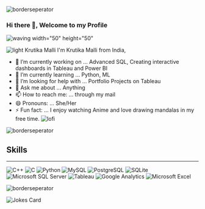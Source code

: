 ![borderseperator](https://user-images.githubusercontent.com/129833043/229751316-39b2c14e-d9af-424b-ae34-f93354603b20.gif)

### Hi there 👋, Welcome to my Profile 

![waving](https://user-images.githubusercontent.com/129833043/229754134-b4238d35-b257-4ccb-8cbc-1df5d714e36e.gif) width="50" height="50"




![light](https://user-images.githubusercontent.com/129833043/229731339-2aa1ce35-7f9a-4f36-9ed2-d6ea12e34f48.gif) Krutika Malli
I'm Krutika Malli from India,

- 🔭 I’m currently working on ... Advanced SQL, Creating interactive dashboards in Tableau and Power BI 
- 🌱 I’m currently learning ... Python, ML
- 🤔 I’m looking for help with ... Portfolio Projects on Tableau
- 💬 Ask me about ... Anything
- 📫 How to reach me: ... through my mail
- 😄 Pronouns: ... She/Her
- ⚡ Fun fact: ... I enjoy watching Anime and love drawing mandalas in my free time.
![lofi](https://user-images.githubusercontent.com/129833043/229730612-1ecf7942-526e-4bec-8ec0-03acc8f953b1.gif)

![borderseperator](https://user-images.githubusercontent.com/129833043/229751316-39b2c14e-d9af-424b-ae34-f93354603b20.gif)
## Skills 
<hr></hr>


![C++](https://img.shields.io/badge/C%2B%2B-00599C?style=for-the-badge&logo=c%2B%2B&logoColor=white)
![C](https://img.shields.io/badge/C-00599C?style=for-the-badge&logo=c&logoColor=white)
![Python](https://img.shields.io/badge/Python-14354C?style=for-the-badge&logo=python&logoColor=white)
![MySQL](https://img.shields.io/badge/MySQL-00000F?style=for-the-badge&logo=mysql&logoColor=white)
![PostgreSQL](https://img.shields.io/badge/PostgreSQL-316192?style=for-the-badge&logo=postgresql&logoColor=white)
![SQLite](https://img.shields.io/badge/SQLite-07405E?style=for-the-badge&logo=sqlite&logoColor=white)
![Microsoft SQL Server](https://img.shields.io/badge/Microsoft_SQL_Server-CC2927?style=for-the-badge&logo=microsoft-sql-server&logoColor=white)
![Tableau](https://img.shields.io/badge/Tableau-E97627?style=for-the-badge&logo=Tableau&logoColor=white)
![Google Analytics](https://img.shields.io/badge/Google%20Analytics-E37400?style=for-the-badge&logo=google%20analytics&logoColor=white)
![Microsoft Excel](https://img.shields.io/badge/Microsoft_Excel-217346?style=for-the-badge&logo=microsoft-excel&logoColor=white)









![borderseperator](https://user-images.githubusercontent.com/129833043/229751316-39b2c14e-d9af-424b-ae34-f93354603b20.gif)
<!-- HTML -->
<img src="https://readme-jokes.vercel.app/api" alt="Jokes Card" />
